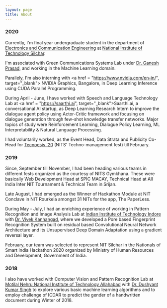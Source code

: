 ```yaml
---
layout: page
title: About
---
```


### 2020

Currently, I'm final year undergraduate student in the department of [Electronics and Communication Engineering](http://www.nits.ac.in/departments/ece/ece.php) at [National Institute of Technology Silchar](http://www.nits.ac.in/).

I'm associated with Green Communications Systems Lab under [Dr. Ganesh Prasad](https://scholar.google.com/citations?user=lHbOWx0AAAAJ&hl=en), and working in the Machine Learning domain.

Parallely, I'm also interning with <a href = "https://www.nvidia.com/en-in/", target="_blank"> NVIDIA Graphics, Bangalore, in Deep Learning Inference using CUDA Parallel Programming.

During April - June, I have worked with Speech and Language Technology Lab at <a href = "https://saarthi.ai", target="_blank">Saarthi.ai</a>, a conversational AI startup, as Deep Learning Research Intern to improve the dialogue agent policy using Actor-Critic framework and focusing on dialogue generation through few-shot knowledge transfer networks. Major topics of study were Reinforcement Learning, Dialogue Policy Learning, ML Interpretability & Natural Language Processing.

I had voluntarily worked, as the Event Head, Data Strata and Publicity Co-Head for [Tecnoesis '20](https://www.tecnoesis.org) (NITS' Techno-management fest) till February.


### 2019

Since, September till November, I had been heading various teams in different fests organized as the courtesy of NITS Gymkhana. These were basically Web Development Head at SPIC MACAY, Technical Head at All India Inter NIT Tournament & Technical Team in Srijan. 

Late August, I had emerged as the Winner of Hackathon Module at NIT Conclave in NIT Rourkela amongst 31 NITs for the app, The PaperLess.

During May - July, I had an enriching experience of working in Pattern Recognition and Image Analysis Lab at <a href = "https://www.iiti.ac.in/">Indian Institute of Technology Indore</a> with <a href = "http://www.iiti.ac.in/people/~kvivek/">Dr. Vivek Kanhangad</a>, where we developed a Pore based Fingerprint Recognition System built on residual based Convolutional Neural Network Architecture and its Unsupervised Deep Domain Adaptation using a gradient reversal layer. 

February, our team was selected to represent NIT Silchar in the Nationals of Smart India Hackathon 2020 organized by Ministry of Human Resources and Development, Government of India.


### 2018

I also have worked with Computer Vision and Pattern Recognition Lab at <a href = "http://www.mnnit.ac.in/">Motilal Nehru National Institute of Technology Allahabad</a> with <a href = "https://dksinghmnnit.github.io">Dr. Dushyant Kumar Singh</a> to explore various basic machine learning algorithms and to employ challenge of ICDAR to predict the gender of a handwritten document during Winter of 2018.
